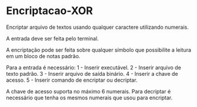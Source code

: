 # Encriptacao-XOR
Encriptar arquivo de textos usando qualquer caractere utilizando numerais.

A entrada deve ser feita pelo terminal.

A encriptação pode ser feita sobre qualquer símbolo que possibilite a leitura em um bloco de notas padrão.

Para a entrada é necessário:
1 - Inserir executável.
2 - Inserir arquivo de texto padrão.
3 - Inserir arquivo de saída binário.
4 - Inserir a chave de acesso.
5 - Inserir comando de encriptar ou decriptar.

A chave de acesso suporta no máximo 6 numerais.
Para decriptar é necessário que tenha os mesmos numerais que usou para encriptar.


